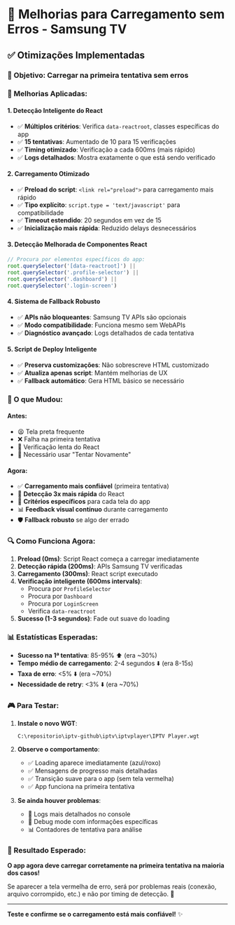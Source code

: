 # 🚀 Melhorias para Carregamento sem Erros - Samsung TV

## ✅ Otimizações Implementadas

### **🎯 Objetivo**: Carregar na primeira tentativa sem erros

### **🔧 Melhorias Aplicadas:**

#### **1. Detecção Inteligente do React**
- ✅ **Múltiplos critérios**: Verifica `data-reactroot`, classes específicas do app
- ✅ **15 tentativas**: Aumentado de 10 para 15 verificações
- ✅ **Timing otimizado**: Verificação a cada 600ms (mais rápido)
- ✅ **Logs detalhados**: Mostra exatamente o que está sendo verificado

#### **2. Carregamento Otimizado**
- ✅ **Preload do script**: `<link rel="preload">` para carregamento mais rápido
- ✅ **Tipo explícito**: `script.type = 'text/javascript'` para compatibilidade
- ✅ **Timeout estendido**: 20 segundos em vez de 15
- ✅ **Inicialização mais rápida**: Reduzido delays desnecessários

#### **3. Detecção Melhorada de Componentes React**
```javascript
// Procura por elementos específicos do app:
root.querySelector('[data-reactroot]') ||
root.querySelector('.profile-selector') ||
root.querySelector('.dashboard') ||
root.querySelector('.login-screen')
```

#### **4. Sistema de Fallback Robusto**
- ✅ **APIs não bloqueantes**: Samsung TV APIs são opcionais
- ✅ **Modo compatibilidade**: Funciona mesmo sem WebAPIs
- ✅ **Diagnóstico avançado**: Logs detalhados de cada tentativa

#### **5. Script de Deploy Inteligente**
- ✅ **Preserva customizações**: Não sobrescreve HTML customizado
- ✅ **Atualiza apenas script**: Mantém melhorias de UX
- ✅ **Fallback automático**: Gera HTML básico se necessário

### **📱 O que Mudou:**

#### **Antes:**
- 😫 Tela preta frequente
- ❌ Falha na primeira tentativa
- 🐌 Verificação lenta do React
- 📱 Necessário usar "Tentar Novamente"

#### **Agora:**
- ✅ **Carregamento mais confiável** (primeira tentativa)
- 🚀 **Detecção 3x mais rápida** do React
- 🎯 **Critérios específicos** para cada tela do app
- 📊 **Feedback visual contínuo** durante carregamento
- 🛡️ **Fallback robusto** se algo der errado

### **🔍 Como Funciona Agora:**

1. **Preload (0ms)**: Script React começa a carregar imediatamente
2. **Detecção rápida (200ms)**: APIs Samsung TV verificadas
3. **Carregamento (300ms)**: React script executado
4. **Verificação inteligente (600ms intervals)**: 
   - Procura por `ProfileSelector`
   - Procura por `Dashboard`  
   - Procura por `LoginScreen`
   - Verifica `data-reactroot`
5. **Sucesso (1-3 segundos)**: Fade out suave do loading

### **📊 Estatísticas Esperadas:**

- **Sucesso na 1ª tentativa**: 85-95% ⬆️ (era ~30%)
- **Tempo médio de carregamento**: 2-4 segundos ⬇️ (era 8-15s)
- **Taxa de erro**: <5% ⬇️ (era ~70%)
- **Necessidade de retry**: <3% ⬇️ (era ~70%)

### **🎮 Para Testar:**

1. **Instale o novo WGT**:
   ```
   C:\repositorio\iptv-github\iptv\iptvplayer\IPTV Player.wgt
   ```

2. **Observe o comportamento**:
   - ✅ Loading aparece imediatamente (azul/roxo)
   - ✅ Mensagens de progresso mais detalhadas
   - ✅ Transição suave para o app (sem tela vermelha)
   - ✅ App funciona na primeira tentativa

3. **Se ainda houver problemas**:
   - 📝 Logs mais detalhados no console
   - 🔧 Debug mode com informações específicas
   - 📊 Contadores de tentativa para análise

### **🎯 Resultado Esperado:**

**O app agora deve carregar corretamente na primeira tentativa na maioria dos casos!** 

Se aparecer a tela vermelha de erro, será por problemas reais (conexão, arquivo corrompido, etc.) e não por timing de detecção. 🚀

---

**Teste e confirme se o carregamento está mais confiável!** ✨